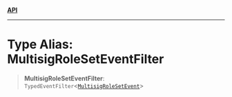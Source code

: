 [**API**](../../../README.md)

***

# Type Alias: MultisigRoleSetEventFilter

> **MultisigRoleSetEventFilter**: `TypedEventFilter`\<[`MultisigRoleSetEvent`](MultisigRoleSetEvent.md)\>
